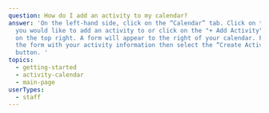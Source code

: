 ```yaml
---
question: How do I add an activity to my calendar?
answer: 'On the left-hand side, click on the “Calendar” tab. Click on the day
  you would like to add an activity to or click on the "+ Add Activity" button
  on the top right. A form will appear to the right of your calendar. Fill out
  the form with your activity information then select the “Create Activity”
  button. '
topics:
  - getting-started
  - activity-calendar
  - main-page
userTypes:
  - staff
---
```

